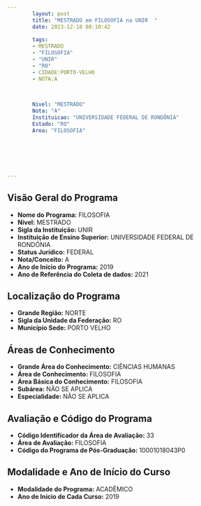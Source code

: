 ```yaml
---
        layout: post
        title: "MESTRADO em FILOSOFIA na UNIR  "
        date: 2023-12-18 00:10:42
     
        tags:
        - MESTRADO
        - "FILOSOFIA"
        - "UNIR"
        - "RO"
        - CIDADE:PORTO-VELHO
        - NOTA:A
        
       

        Nivel: "MESTRADO"
        Nota: "A"
        Instituicao: "UNIVERSIDADE FEDERAL DE RONDÔNIA"
        Estado: "RO"
        Area: "FILOSOFIA"
        
        
        
        
        
        
---
```

## Visão Geral do Programa
- **Nome do Programa:** FILOSOFIA
- **Nível:** MESTRADO
- **Sigla da Instituição:** UNIR
- **Instituição de Ensino Superior:** UNIVERSIDADE FEDERAL DE RONDÔNIA
- **Status Jurídico:** FEDERAL
- **Nota/Conceito:** A
- **Ano de Início do Programa:** 2019
- **Ano de Referência do Coleta de dados:** 2021

## Localização do Programa
- **Grande Região:** NORTE
- **Sigla da Unidade da Federação:** RO
- **Município Sede:** PORTO VELHO

## Áreas de Conhecimento
- **Grande Área do Conhecimento:** CIÊNCIAS HUMANAS
- **Área de Conhecimento:** FILOSOFIA
- **Área Básica do Conhecimento:** FILOSOFIA
- **Subárea:** NÃO SE APLICA
- **Especialidade:** NÃO SE APLICA

## Avaliação e Código do Programa
- **Código Identificador da Área de Avaliação:** 33
- **Área de Avaliação:** FILOSOFIA
- **Código do Programa de Pós-Graduação:** 10001018043P0


## Modalidade e Ano de Início do Curso
- **Modalidade do Programa:** ACADÊMICO
- **Ano de Início de Cada Curso:** 2019
